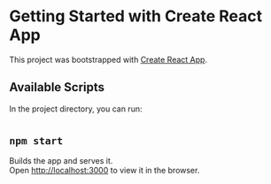 # Getting Started with Create React App

This project was bootstrapped with [Create React App](https://github.com/facebook/create-react-app).

## Available Scripts

In the project directory, you can run:
#

## `npm start`

Builds the app and serves it.<br/>
Open [http://localhost:3000](http://localhost:3000) to view it in the browser.

#